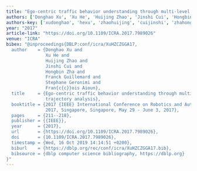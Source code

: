 ```yaml
---
title: "Ego-centric traffic behavior understanding through multi-level vehicle trajectory analysis"
authors: ['Donghao Xu', 'Xu He', 'Huijing Zhao', 'Jinshi Cui', 'Hongbin Zha', 'Franck Guillemard', 'Stéphane Géronimi', 'François Aioun']
authors-key: ['xudonghao', 'hexu', 'zhaohuijing', 'cuijinshi', 'zhahongbin', 'guillemardfranck', 'géronimistéphane', 'aiounfrançois']
year: "2017"
article-link: "https://doi.org/10.1109/ICRA.2017.7989026"
venue: "ICRA"
bibex: "@inproceedings{DBLP:conf/icra/XuHZCZGGA17,
  author    = {Donghao Xu and
               Xu He and
               Huijing Zhao and
               Jinshi Cui and
               Hongbin Zha and
               Franck Guillemard and
               Stephane Geronimi and
               Fran{c{c}}ois Aioun},
  title     = {Ego-centric traffic behavior understanding through multi-level vehicle
               trajectory analysis},
  booktitle = {2017 {IEEE} International Conference on Robotics and Automation, {ICRA}
               2017, Singapore, Singapore, May 29 - June 3, 2017},
  pages     = {211--218},
  publisher = {{IEEE}},
  year      = {2017},
  url       = {https://doi.org/10.1109/ICRA.2017.7989026},
  doi       = {10.1109/ICRA.2017.7989026},
  timestamp = {Wed, 16 Oct 2019 14:14:51 +0200},
  biburl    = {https://dblp.org/rec/conf/icra/XuHZCZGGA17.bib},
  bibsource = {dblp computer science bibliography, https://dblp.org}
}"
---
```

